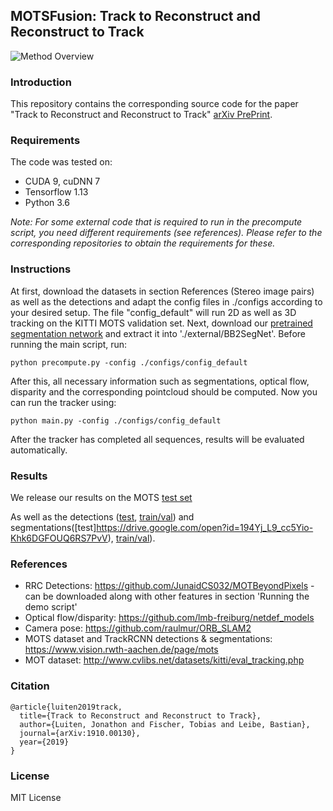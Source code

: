 ## MOTSFusion: Track to Reconstruct and Reconstruct to Track
![Method Overview](https://github.com/tobiasfshr/MOTSFusion/blob/master/imgs/overview.png)

### Introduction

This repository contains the corresponding source code for the paper "Track to Reconstruct and Reconstruct to Track" [arXiv PrePrint](http://arxiv.org/abs/1910.00130).

### Requirements
The code was tested on:
- CUDA 9, cuDNN 7
- Tensorflow 1.13
- Python 3.6

*Note: For some external code that is required to run in the precompute script, you need different requirements (see references). Please refer to the corresponding repositories to obtain the requirements for these.*

### Instructions

At first, download the datasets in section References (Stereo image pairs) as well as the detections and adapt the config files in ./configs according to your desired setup. The file "config_default" will run 2D as well as 3D tracking on the KITTI MOTS validation set. Next, download our [pretrained segmentation network](https://drive.google.com/open?id=1Jj3VpAo7WJ-8Tvr7M3XLTA2WrUivvvNA) and extract it into './external/BB2SegNet'. Before running the main script, run:
```
python precompute.py -config ./configs/config_default
```

After this, all necessary information such as segmentations, optical flow, disparity and the corresponding pointcloud should be computed. Now you can run the tracker using:

```
python main.py -config ./configs/config_default
```
After the tracker has completed all sequences, results will be evaluated automatically.

### Results
We release our results on the MOTS [test set](https://drive.google.com/open?id=1v6AIJ2qRkHKLTnR7Sma3QA3Be6VcQJ2U)

As well as the detections ([test](https://drive.google.com/open?id=1QmArTCHaxS2a9jciGBqA6LAQQ4bcPeKE), [train/val](https://drive.google.com/open?id=14YLMwTDi2gpUVOSgDiNxMLrTgvX_Nb6Q)) and segmentations([test]https://drive.google.com/open?id=194Yj_L9_cc5Yio-Khk6DGFOUQ6RS7PvV), [train/val](https://drive.google.com/open?id=1Rb63G4j6lap2Zk4zKOlYX_YJozAdduPD)).

### References
- RRC Detections: https://github.com/JunaidCS032/MOTBeyondPixels - can be downloaded along with other features in section 'Running the demo script'
- Optical flow/disparity: https://github.com/lmb-freiburg/netdef_models
- Camera pose: https://github.com/raulmur/ORB_SLAM2
- MOTS dataset and TrackRCNN detections & segmentations: https://www.vision.rwth-aachen.de/page/mots
- MOT dataset: http://www.cvlibs.net/datasets/kitti/eval_tracking.php

### Citation
```
@article{luiten2019track,
  title={Track to Reconstruct and Reconstruct to Track},
  author={Luiten, Jonathon and Fischer, Tobias and Leibe, Bastian},
  journal={arXiv:1910.00130},
  year={2019}
}
```
### License
MIT License
